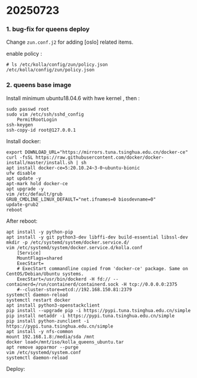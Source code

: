 # 20250723
### 1. bug-fix for queens deploy
Change `zun.conf.j2` for adding [oslo] related items.    

enable policy :       

```
# ls /etc/kolla/config/zun/policy.json 
/etc/kolla/config/zun/policy.json
```

### 2. queens base image
Install minimum ubuntu18.04.6 with hwe kernel , then :     

```
sudo passwd root
sudo vim /etc/ssh/sshd_config
    PermitRootLogin
ssh-keygen
ssh-copy-id root@127.0.0.1
```
Install docker:      

```
export DOWNLOAD_URL="https://mirrors.tuna.tsinghua.edu.cn/docker-ce"
curl -fsSL https://raw.githubusercontent.com/docker/docker-install/master/install.sh | sh
apt install docker-ce=5:20.10.24~3-0~ubuntu-bionic
ufw disable
apt update -y
apt-mark hold docker-ce
apt upgrade -y
vim /etc/default/grub
GRUB_CMDLINE_LINUX_DEFAULT="net.ifnames=0 biosdevname=0"
update-grub2
reboot
```
After reboot:      

```
apt install -y python-pip
apt install -y git python3-dev libffi-dev build-essential libssl-dev
mkdir -p /etc/systemd/system/docker.service.d/
vim /etc/systemd/system/docker.service.d/kolla.conf
    [Service]
    MountFlags=shared
    ExecStart=
    # ExecStart commandline copied from 'docker-ce' package. Same on CentOS/Debian/Ubuntu systems.
    ExecStart=/usr/bin/dockerd -H fd:// --containerd=/run/containerd/containerd.sock -H tcp://0.0.0.0:2375 
    #--cluster-store=etcd://192.168.150.81:2379
systemctl daemon-reload
systemctl restart docker
apt install python3-openstackclient
pip install --upgrade pip -i https://pypi.tuna.tsinghua.edu.cn/simple
pip install netaddr -i https://pypi.tuna.tsinghua.edu.cn/simple
pip install python-zunclient -i https://pypi.tuna.tsinghua.edu.cn/simple
apt install -y nfs-common
mount 192.168.1.8:/media/sda /mnt
docker load</mnt/iso/kolla_queens_ubuntu.tar
apt remove apparmor --purge
vim /etc/systemd/system.conf
systemctl daemon-reload
```

Deploy:     

